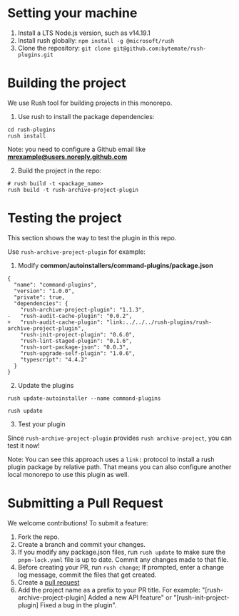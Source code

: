 # Setting your machine

1. Install a LTS Node.js version, such as v14.19.1 
2. Install rush globally: `npm install -g @microsoft/rush`
3. Clone the repository: `git clone git@github.com:bytemate/rush-plugins.git`

# Building the project

We use Rush tool for building projects in this monorepo.

1. Use rush to install the package dependencies:

```
cd rush-plugins
rush install
```

Note: you need to configure a Github email like **mrexample@users.noreply.github.com**

2. Build the project in the repo:

```
# rush build -t <package_name>
rush build -t rush-archive-project-plugin
```

# Testing the project

This section shows the way to test the plugin in this repo.

Use `rush-archive-project-plugin` for example:

1. Modify **common/autoinstallers/command-plugins/package.json**

```
{
  "name": "command-plugins",
  "version": "1.0.0",
  "private": true,
  "dependencies": {
    "rush-archive-project-plugin": "1.1.3",
-   "rush-audit-cache-plugin": "0.0.2",
+   "rush-audit-cache-plugin": "link:../../../rush-plugins/rush-archive-project-plugin",
    "rush-init-project-plugin": "0.6.0",
    "rush-lint-staged-plugin": "0.1.6",
    "rush-sort-package-json": "0.0.3",
    "rush-upgrade-self-plugin": "1.0.6",
    "typescript": "4.4.2"
  }
}
```

2. Update the plugins

```
rush update-autoinstaller --name command-plugins

rush update
```

3. Test your plugin

Since `rush-archive-project-plugin` provides `rush archive-project`, you can test it now!

Note: You can see this approach uses a `link:` protocol to install a rush plugin package by relative path. That means you can also configure another local monorepo to use this plugin as well.

# Submitting a Pull Request

We welcome contributions! To submit a feature:

1. Fork the repo.
2. Create a branch and commit your changes.
3. If you modify any package.json files, run `rush update` to make sure the `pnpm-lock.yaml` file is up to date. Commit any changes made to that file.
4. Before creating your PR, run `rush change`; If prompted, enter a change log message, commit the files that get created.
5. Create a [pull request](https://docs.github.com/en/pull-requests/collaborating-with-pull-requests/proposing-changes-to-your-work-with-pull-requests/creating-a-pull-request)
6. Add the project name as a prefix to your PR title. For example: "[rush-archive-project-plugin] Added a new API feature" or "[rush-init-project-plugin] Fixed a bug in the plugin".